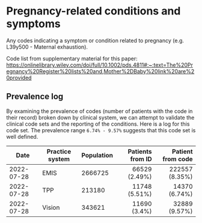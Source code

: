 # Pregnancy-related conditions and symptoms

Any codes indicating a symptom or condition related to pregnancy (e.g. L39y500	- Maternal exhaustion).

Code list from supplementary material for this paper: https://onlinelibrary.wiley.com/doi/full/10.1002/pds.4811#:~:text=The%20Pregnancy%20Register%20lists%20and,Mother%2DBaby%20link%20are%20provided

## Prevalence log

By examining the prevalence of codes (number of patients with the code in their record) broken down by clinical system, we can attempt to validate the clinical code sets and the reporting of the conditions. Here is a log for this code set. The prevalence range `6.74% - 9.57%` suggests that this code set is well defined.

| Date       | Practice system | Population | Patients from ID | Patient from code |
| ---------- | --------------- | ---------- | ---------------: | ----------------: |
| 2022-07-28 | EMIS | 2666725 | 66529 (2.49%) | 222557 (8.35%) | 
| 2022-07-28 | TPP | 213180 | 11748 (5.51%) | 14370 (6.74%) | 
| 2022-07-28 | Vision | 343621 | 11690 (3.4%) | 32889 (9.57%) | 
